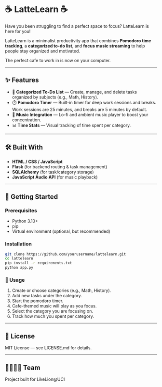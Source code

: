 # ☕ LatteLearn ☕️

Have you been struggling to find a perfect space to focus? LatteLearn is here for you!

LatteLearn is a minimalist productivity app that combines **Pomodoro time tracking**, a **categorized to-do list**, and **focus music streaming** to help people stay organized and motivated.

The perfect cafe to work in is now on your computer.

---

## ✨ Features

- 📝 **Categorized To-Do List** — Create, manage, and delete tasks organized by subjects (e.g., Math, History).
- ⏱️ **Pomodoro Timer** — Built-in timer for deep work sessions and breaks. Work sessions are 25 minutes, and breaks are 5 minutes by default.
- 🎵 **Music Integration** — Lo-fi and ambient music player to boost your concentration.
- 📊 **Time Stats** — Visual tracking of time spent per category.

---

## 🛠️ Built With

- **HTML / CSS / JavaScript**
- **Flask** (for backend routing & task management)
- **SQLAlchemy** (for task/category storage)
- **JavaScript Audio API** (for music playback)

---

## 🚀 Getting Started

### Prerequisites

- Python 3.10+
- pip
- Virtual environment (optional, but recommended)

### Installation

```bash
git clone https://github.com/yourusername/lattelearn.git
cd lattelearn
pip install -r requirements.txt
python app.py
```

### 📌 Usage
1. Create or choose categories (e.g., Math, History).
2. Add new tasks under the category.
3. Start the pomodoro timer.
4. Cafe-themed music will play as you focus.
5. Select the category you are focusing on.
6. Track how much you spent per category.

---

## 📃 License
MIT License — see LICENSE.md for details.

---

## 👩‍💻👨‍💻 Team
Project built for LikeLion@UCI
